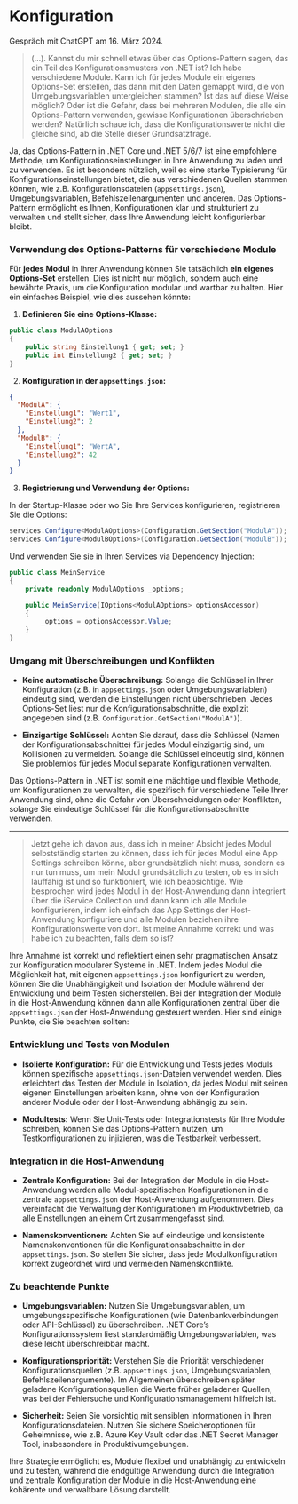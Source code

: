 # Konfiguration

Gespräch mit ChatGPT am 16. März 2024.

> (...). Kannst du mir schnell etwas über das Options-Pattern sagen, das ein Teil des Konfigurationsmusters von .NET ist? Ich habe verschiedene Module. Kann ich für jedes Module ein eigenes Options-Set erstellen, das dann mit den Daten gemappt wird, die von Umgebungsvariablen untergleichen stammen? Ist das auf diese Weise möglich? Oder ist die Gefahr, dass bei mehreren Modulen, die alle ein Options-Pattern verwenden, gewisse Konfigurationen überschrieben werden? Natürlich schaue ich, dass die Konfigurationswerte nicht die gleiche sind, ab die Stelle dieser Grundsatzfrage.

Ja, das Options-Pattern in .NET Core und .NET 5/6/7 ist eine empfohlene Methode, um Konfigurationseinstellungen in Ihre Anwendung zu laden und zu verwenden. Es ist besonders nützlich, weil es eine starke Typisierung für Konfigurationseinstellungen bietet, die aus verschiedenen Quellen stammen können, wie z.B. Konfigurationsdateien (`appsettings.json`), Umgebungsvariablen, Befehlszeilenargumenten und anderen. Das Options-Pattern ermöglicht es Ihnen, Konfigurationen klar und strukturiert zu verwalten und stellt sicher, dass Ihre Anwendung leicht konfigurierbar bleibt.

### Verwendung des Options-Patterns für verschiedene Module

Für **jedes Modul** in Ihrer Anwendung können Sie tatsächlich **ein eigenes Options-Set** erstellen. Dies ist nicht nur möglich, sondern auch eine bewährte Praxis, um die Konfiguration modular und wartbar zu halten. Hier ein einfaches Beispiel, wie dies aussehen könnte:

1. **Definieren Sie eine Options-Klasse:**

```csharp
public class ModulAOptions
{
    public string Einstellung1 { get; set; }
    public int Einstellung2 { get; set; }
}
```

2. **Konfiguration in der `appsettings.json`:**

```json
{
  "ModulA": {
    "Einstellung1": "Wert1",
    "Einstellung2": 2
  },
  "ModulB": {
    "Einstellung1": "WertA",
    "Einstellung2": 42
  }
}
```

3. **Registrierung und Verwendung der Options:**

In der Startup-Klasse oder wo Sie Ihre Services konfigurieren, registrieren Sie die Options:

```csharp
services.Configure<ModulAOptions>(Configuration.GetSection("ModulA"));
services.Configure<ModulBOptions>(Configuration.GetSection("ModulB"));
```

Und verwenden Sie sie in Ihren Services via Dependency Injection:

```csharp
public class MeinService
{
    private readonly ModulAOptions _options;

    public MeinService(IOptions<ModulAOptions> optionsAccessor)
    {
        _options = optionsAccessor.Value;
    }
}
```

### Umgang mit Überschreibungen und Konflikten

- **Keine automatische Überschreibung:** Solange die Schlüssel in Ihrer Konfiguration (z.B. in `appsettings.json` oder Umgebungsvariablen) eindeutig sind, werden die Einstellungen nicht überschrieben. Jedes Options-Set liest nur die Konfigurationsabschnitte, die explizit angegeben sind (z.B. `Configuration.GetSection("ModulA")`).

- **Einzigartige Schlüssel:** Achten Sie darauf, dass die Schlüssel (Namen der Konfigurationsabschnitte) für jedes Modul einzigartig sind, um Kollisionen zu vermeiden. Solange die Schlüssel eindeutig sind, können Sie problemlos für jedes Modul separate Konfigurationen verwalten.

Das Options-Pattern in .NET ist somit eine mächtige und flexible Methode, um Konfigurationen zu verwalten, die spezifisch für verschiedene Teile Ihrer Anwendung sind, ohne die Gefahr von Überschneidungen oder Konflikten, solange Sie eindeutige Schlüssel für die Konfigurationsabschnitte verwenden.

---

> Jetzt gehe ich davon aus, dass ich in meiner Absicht jedes Modul selbstständig starten zu können, dass ich für jedes Modul eine App Settings schreiben könne, aber grundsätzlich nicht muss, sondern es nur tun muss, um mein Modul grundsätzlich zu testen, ob es in sich lauffähig ist und so funktioniert, wie ich beabsichtige. Wie besprochen wird jedes Modul in der Host-Anwendung dann integriert über die iService Collection und dann kann ich alle Module konfigurieren, indem ich einfach das App Settings der Host-Anwendung konfiguriere und alle Modulen beziehen ihre Konfigurationswerte von dort. Ist meine Annahme korrekt und was habe ich zu beachten, falls dem so ist?

Ihre Annahme ist korrekt und reflektiert einen sehr pragmatischen Ansatz zur Konfiguration modularer Systeme in .NET. Indem jedes Modul die Möglichkeit hat, mit eigenen `appsettings.json` konfiguriert zu werden, können Sie die Unabhängigkeit und Isolation der Module während der Entwicklung und beim Testen sicherstellen. Bei der Integration der Module in die Host-Anwendung können dann alle Konfigurationen zentral über die `appsettings.json` der Host-Anwendung gesteuert werden. Hier sind einige Punkte, die Sie beachten sollten:

### Entwicklung und Tests von Modulen

- **Isolierte Konfiguration:** Für die Entwicklung und Tests jedes Moduls können spezifische `appsettings.json`-Dateien verwendet werden. Dies erleichtert das Testen der Module in Isolation, da jedes Modul mit seinen eigenen Einstellungen arbeiten kann, ohne von der Konfiguration anderer Module oder der Host-Anwendung abhängig zu sein.

- **Modultests:** Wenn Sie Unit-Tests oder Integrationstests für Ihre Module schreiben, können Sie das Options-Pattern nutzen, um Testkonfigurationen zu injizieren, was die Testbarkeit verbessert.

### Integration in die Host-Anwendung

- **Zentrale Konfiguration:** Bei der Integration der Module in die Host-Anwendung werden alle Modul-spezifischen Konfigurationen in die zentrale `appsettings.json` der Host-Anwendung aufgenommen. Dies vereinfacht die Verwaltung der Konfigurationen im Produktivbetrieb, da alle Einstellungen an einem Ort zusammengefasst sind.

- **Namenskonventionen:** Achten Sie auf eindeutige und konsistente Namenskonventionen für die Konfigurationsabschnitte in der `appsettings.json`. So stellen Sie sicher, dass jede Modulkonfiguration korrekt zugeordnet wird und vermeiden Namenskonflikte.

### Zu beachtende Punkte

- **Umgebungsvariablen:** Nutzen Sie Umgebungsvariablen, um umgebungsspezifische Konfigurationen (wie Datenbankverbindungen oder API-Schlüssel) zu überschreiben. .NET Core’s Konfigurationssystem liest standardmäßig Umgebungsvariablen, was diese leicht überschreibbar macht.

- **Konfigurationspriorität:** Verstehen Sie die Priorität verschiedener Konfigurationsquellen (z.B. `appsettings.json`, Umgebungsvariablen, Befehlszeilenargumente). Im Allgemeinen überschreiben später geladene Konfigurationsquellen die Werte früher geladener Quellen, was bei der Fehlersuche und Konfigurationsmanagement hilfreich ist.

- **Sicherheit:** Seien Sie vorsichtig mit sensiblen Informationen in Ihren Konfigurationsdateien. Nutzen Sie sichere Speicheroptionen für Geheimnisse, wie z.B. Azure Key Vault oder das .NET Secret Manager Tool, insbesondere in Produktivumgebungen.

Ihre Strategie ermöglicht es, Module flexibel und unabhängig zu entwickeln und zu testen, während die endgültige Anwendung durch die Integration und zentrale Konfiguration der Module in die Host-Anwendung eine kohärente und verwaltbare Lösung darstellt.
